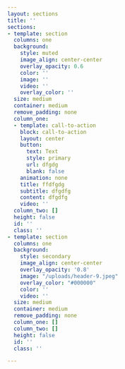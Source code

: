 ```yaml
---
layout: sections
title: ''
sections:
- template: section
  columns: one
  background:
    style: muted
    image_align: center-center
    overlay_opacity: 0.6
    color: ''
    image: ''
    video: ''
    overlay_color: ''
  size: medium
  container: medium
  remove_padding: none
  column_one:
  - template: call-to-action
    block: call-to-action
    layout: center
    button:
      text: Text
      style: primary
      url: dfgdg
      blank: false
    animation: none
    title: ffdfgdg
    subtitle: dfgdfg
    content: dfgdfg
    video: ''
  column_two: []
  height: false
  id: ''
  class: ''
- template: section
  columns: one
  background:
    style: secondary
    image_align: center-center
    overlay_opacity: '0.8'
    image: "/uploads/header-9.jpeg"
    overlay_color: "#000000"
    color: ''
    video: ''
  size: medium
  container: medium
  remove_padding: none
  column_one: []
  column_two: []
  height: false
  id: ''
  class: ''

---
```

